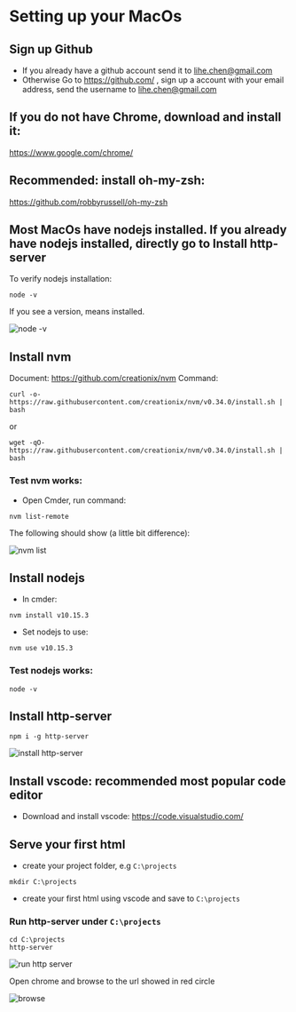 # Setting up your MacOs
## Sign up Github
* If you already have a github account send it to lihe.chen@gmail.com
* Otherwise Go to https://github.com/ , sign up a account with your email address, send the username to lihe.chen@gmail.com

## If you do not have Chrome, download and install it:
https://www.google.com/chrome/

## Recommended: install oh-my-zsh:
https://github.com/robbyrussell/oh-my-zsh

## Most MacOs have nodejs installed. If you already have nodejs installed, directly go to Install http-server
To verify nodejs installation:
```
node -v
```
If you see a version, means installed.

![node -v](https://github.com/jenac/html-school/raw/master/pics/node-v.png)

## Install nvm
Document: https://github.com/creationix/nvm
Command: 
```
curl -o- https://raw.githubusercontent.com/creationix/nvm/v0.34.0/install.sh | bash
```
or
```
wget -qO- https://raw.githubusercontent.com/creationix/nvm/v0.34.0/install.sh | bash
```

### Test nvm works:
* Open Cmder, run command:
```
nvm list-remote
```
The following should show (a little bit difference):

![nvm list](https://github.com/jenac/html-school/raw/master/pics/nvmlist.png)


## Install nodejs
* In cmder:
```
nvm install v10.15.3
```
* Set nodejs to use:
```
nvm use v10.15.3
```

### Test nodejs works:
```
node -v
```

## Install http-server
```
npm i -g http-server
```
![install http-server](https://github.com/jenac/html-school/raw/master/pics/installhttpserver.png)


## Install vscode: **recommended** most popular code editor
* Download and install vscode:
https://code.visualstudio.com/

## Serve your first html
* create your project folder, e.g `C:\projects`
```
mkdir C:\projects
```
* create your first html using vscode and save to `C:\projects`

### Run http-server under `C:\projects`
```
cd C:\projects
http-server
```
![run http server](https://github.com/jenac/html-school/raw/master/pics/http-server-run.png)

Open chrome and browse to the url showed in red circle

![browse](https://github.com/jenac/html-school/raw/master/pics/browse.png)


